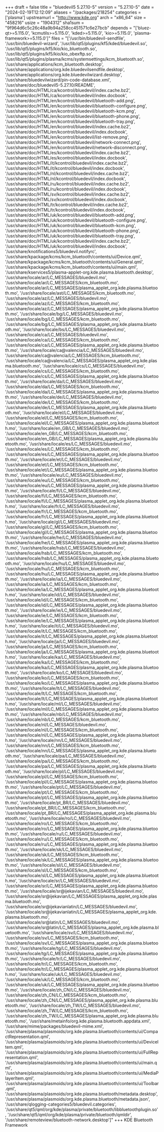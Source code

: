 +++
draft = false
title = "bluedevil5 5.27.10-5"
version = "5.27.10-5"
date = "2024-02-19T12:12:09"
aliases = "/packages/218254"
categories = ['plasma']
upstreamurl = "http://www.kde.org"
arch = "x86_64"
size = "458216"
usize = "1904312"
sha1sum = "9f964d6c5c26c48a9b94a258cc451571c6e27bcb"
depends = "['bluez-qt>=5.115.0', 'kcmutils>=5.115.0', 'kded>=5.115.0', 'kio>=5.115.0', 'plasma-framework>=5.115.0']"
files = "['/usr/bin/bluedevil-sendfile', '/usr/bin/bluedevil-wizard', '/usr/lib/qt5/plugins/kf5/kded/bluedevil.so', '/usr/lib/qt5/plugins/kf5/kio/kio_bluetooth.so', '/usr/lib/qt5/plugins/kf5/kio/kio_obexftp.so', '/usr/lib/qt5/plugins/plasma/kcms/systemsettings/kcm_bluetooth.so', '/usr/share/applications/kcm_bluetooth.desktop', '/usr/share/applications/org.kde.bluedevilsendfile.desktop', '/usr/share/applications/org.kde.bluedevilwizard.desktop', '/usr/share/bluedevilwizard/pin-code-database.xml', '/usr/share/doc/bluedevil5-5.27.10/README', '/usr/share/doc/HTML/ca/kcontrol/bluedevil/index.cache.bz2', '/usr/share/doc/HTML/ca/kcontrol/bluedevil/index.docbook', '/usr/share/doc/HTML/en/kcontrol/bluedevil/bluetooth-add.png', '/usr/share/doc/HTML/en/kcontrol/bluedevil/bluetooth-configure.png', '/usr/share/doc/HTML/en/kcontrol/bluedevil/bluetooth-kcm.png', '/usr/share/doc/HTML/en/kcontrol/bluedevil/bluetooth-phone.png', '/usr/share/doc/HTML/en/kcontrol/bluedevil/bluetooth-tray.png', '/usr/share/doc/HTML/en/kcontrol/bluedevil/index.cache.bz2', '/usr/share/doc/HTML/en/kcontrol/bluedevil/index.docbook', '/usr/share/doc/HTML/en/kcontrol/bluedevil/list-remove.png', '/usr/share/doc/HTML/en/kcontrol/bluedevil/network-connect.png', '/usr/share/doc/HTML/en/kcontrol/bluedevil/network-disconnect.png', '/usr/share/doc/HTML/es/kcontrol/bluedevil/index.cache.bz2', '/usr/share/doc/HTML/es/kcontrol/bluedevil/index.docbook', '/usr/share/doc/HTML/it/kcontrol/bluedevil/index.cache.bz2', '/usr/share/doc/HTML/it/kcontrol/bluedevil/index.docbook', '/usr/share/doc/HTML/nl/kcontrol/bluedevil/index.cache.bz2', '/usr/share/doc/HTML/nl/kcontrol/bluedevil/index.docbook', '/usr/share/doc/HTML/ru/kcontrol/bluedevil/index.cache.bz2', '/usr/share/doc/HTML/ru/kcontrol/bluedevil/index.docbook', '/usr/share/doc/HTML/sv/kcontrol/bluedevil/index.cache.bz2', '/usr/share/doc/HTML/sv/kcontrol/bluedevil/index.docbook', '/usr/share/doc/HTML/tr/kcontrol/bluedevil/index.cache.bz2', '/usr/share/doc/HTML/tr/kcontrol/bluedevil/index.docbook', '/usr/share/doc/HTML/uk/kcontrol/bluedevil/bluetooth-add.png', '/usr/share/doc/HTML/uk/kcontrol/bluedevil/bluetooth-configure.png', '/usr/share/doc/HTML/uk/kcontrol/bluedevil/bluetooth-kcm.png', '/usr/share/doc/HTML/uk/kcontrol/bluedevil/bluetooth-phone.png', '/usr/share/doc/HTML/uk/kcontrol/bluedevil/bluetooth-tray.png', '/usr/share/doc/HTML/uk/kcontrol/bluedevil/index.cache.bz2', '/usr/share/doc/HTML/uk/kcontrol/bluedevil/index.docbook', '/usr/share/knotifications5/bluedevil.notifyrc', '/usr/share/kpackage/kcms/kcm_bluetooth/contents/ui/Device.qml', '/usr/share/kpackage/kcms/kcm_bluetooth/contents/ui/General.qml', '/usr/share/kpackage/kcms/kcm_bluetooth/contents/ui/main.qml', '/usr/share/kservices5/plasma-applet-org.kde.plasma.bluetooth.desktop', '/usr/share/locale/ar/LC_MESSAGES/bluedevil.mo', '/usr/share/locale/ar/LC_MESSAGES/kcm_bluetooth.mo', '/usr/share/locale/ar/LC_MESSAGES/plasma_applet_org.kde.plasma.bluetooth.mo', '/usr/share/locale/ast/LC_MESSAGES/kcm_bluetooth.mo', '/usr/share/locale/az/LC_MESSAGES/bluedevil.mo', '/usr/share/locale/az/LC_MESSAGES/kcm_bluetooth.mo', '/usr/share/locale/az/LC_MESSAGES/plasma_applet_org.kde.plasma.bluetooth.mo', '/usr/share/locale/bg/LC_MESSAGES/bluedevil.mo', '/usr/share/locale/bg/LC_MESSAGES/kcm_bluetooth.mo', '/usr/share/locale/bg/LC_MESSAGES/plasma_applet_org.kde.plasma.bluetooth.mo', '/usr/share/locale/bs/LC_MESSAGES/bluedevil.mo', '/usr/share/locale/ca/LC_MESSAGES/bluedevil.mo', '/usr/share/locale/ca/LC_MESSAGES/kcm_bluetooth.mo', '/usr/share/locale/ca/LC_MESSAGES/plasma_applet_org.kde.plasma.bluetooth.mo', '/usr/share/locale/ca@valencia/LC_MESSAGES/bluedevil.mo', '/usr/share/locale/ca@valencia/LC_MESSAGES/kcm_bluetooth.mo', '/usr/share/locale/ca@valencia/LC_MESSAGES/plasma_applet_org.kde.plasma.bluetooth.mo', '/usr/share/locale/cs/LC_MESSAGES/bluedevil.mo', '/usr/share/locale/cs/LC_MESSAGES/kcm_bluetooth.mo', '/usr/share/locale/cs/LC_MESSAGES/plasma_applet_org.kde.plasma.bluetooth.mo', '/usr/share/locale/da/LC_MESSAGES/bluedevil.mo', '/usr/share/locale/da/LC_MESSAGES/kcm_bluetooth.mo', '/usr/share/locale/da/LC_MESSAGES/plasma_applet_org.kde.plasma.bluetooth.mo', '/usr/share/locale/de/LC_MESSAGES/bluedevil.mo', '/usr/share/locale/de/LC_MESSAGES/kcm_bluetooth.mo', '/usr/share/locale/de/LC_MESSAGES/plasma_applet_org.kde.plasma.bluetooth.mo', '/usr/share/locale/el/LC_MESSAGES/bluedevil.mo', '/usr/share/locale/el/LC_MESSAGES/kcm_bluetooth.mo', '/usr/share/locale/el/LC_MESSAGES/plasma_applet_org.kde.plasma.bluetooth.mo', '/usr/share/locale/en_GB/LC_MESSAGES/bluedevil.mo', '/usr/share/locale/en_GB/LC_MESSAGES/kcm_bluetooth.mo', '/usr/share/locale/en_GB/LC_MESSAGES/plasma_applet_org.kde.plasma.bluetooth.mo', '/usr/share/locale/es/LC_MESSAGES/bluedevil.mo', '/usr/share/locale/es/LC_MESSAGES/kcm_bluetooth.mo', '/usr/share/locale/es/LC_MESSAGES/plasma_applet_org.kde.plasma.bluetooth.mo', '/usr/share/locale/et/LC_MESSAGES/bluedevil.mo', '/usr/share/locale/et/LC_MESSAGES/kcm_bluetooth.mo', '/usr/share/locale/et/LC_MESSAGES/plasma_applet_org.kde.plasma.bluetooth.mo', '/usr/share/locale/eu/LC_MESSAGES/bluedevil.mo', '/usr/share/locale/eu/LC_MESSAGES/kcm_bluetooth.mo', '/usr/share/locale/eu/LC_MESSAGES/plasma_applet_org.kde.plasma.bluetooth.mo', '/usr/share/locale/fi/LC_MESSAGES/bluedevil.mo', '/usr/share/locale/fi/LC_MESSAGES/kcm_bluetooth.mo', '/usr/share/locale/fi/LC_MESSAGES/plasma_applet_org.kde.plasma.bluetooth.mo', '/usr/share/locale/fr/LC_MESSAGES/bluedevil.mo', '/usr/share/locale/fr/LC_MESSAGES/kcm_bluetooth.mo', '/usr/share/locale/fr/LC_MESSAGES/plasma_applet_org.kde.plasma.bluetooth.mo', '/usr/share/locale/gl/LC_MESSAGES/bluedevil.mo', '/usr/share/locale/gl/LC_MESSAGES/kcm_bluetooth.mo', '/usr/share/locale/gl/LC_MESSAGES/plasma_applet_org.kde.plasma.bluetooth.mo', '/usr/share/locale/he/LC_MESSAGES/bluedevil.mo', '/usr/share/locale/he/LC_MESSAGES/plasma_applet_org.kde.plasma.bluetooth.mo', '/usr/share/locale/hsb/LC_MESSAGES/bluedevil.mo', '/usr/share/locale/hsb/LC_MESSAGES/kcm_bluetooth.mo', '/usr/share/locale/hsb/LC_MESSAGES/plasma_applet_org.kde.plasma.bluetooth.mo', '/usr/share/locale/hu/LC_MESSAGES/bluedevil.mo', '/usr/share/locale/hu/LC_MESSAGES/kcm_bluetooth.mo', '/usr/share/locale/hu/LC_MESSAGES/plasma_applet_org.kde.plasma.bluetooth.mo', '/usr/share/locale/ia/LC_MESSAGES/bluedevil.mo', '/usr/share/locale/ia/LC_MESSAGES/kcm_bluetooth.mo', '/usr/share/locale/ia/LC_MESSAGES/plasma_applet_org.kde.plasma.bluetooth.mo', '/usr/share/locale/id/LC_MESSAGES/bluedevil.mo', '/usr/share/locale/id/LC_MESSAGES/kcm_bluetooth.mo', '/usr/share/locale/id/LC_MESSAGES/plasma_applet_org.kde.plasma.bluetooth.mo', '/usr/share/locale/ie/LC_MESSAGES/bluedevil.mo', '/usr/share/locale/ie/LC_MESSAGES/kcm_bluetooth.mo', '/usr/share/locale/ie/LC_MESSAGES/plasma_applet_org.kde.plasma.bluetooth.mo', '/usr/share/locale/it/LC_MESSAGES/bluedevil.mo', '/usr/share/locale/it/LC_MESSAGES/kcm_bluetooth.mo', '/usr/share/locale/it/LC_MESSAGES/plasma_applet_org.kde.plasma.bluetooth.mo', '/usr/share/locale/ja/LC_MESSAGES/bluedevil.mo', '/usr/share/locale/ja/LC_MESSAGES/kcm_bluetooth.mo', '/usr/share/locale/ja/LC_MESSAGES/plasma_applet_org.kde.plasma.bluetooth.mo', '/usr/share/locale/ka/LC_MESSAGES/bluedevil.mo', '/usr/share/locale/ka/LC_MESSAGES/kcm_bluetooth.mo', '/usr/share/locale/ka/LC_MESSAGES/plasma_applet_org.kde.plasma.bluetooth.mo', '/usr/share/locale/ko/LC_MESSAGES/bluedevil.mo', '/usr/share/locale/ko/LC_MESSAGES/kcm_bluetooth.mo', '/usr/share/locale/ko/LC_MESSAGES/plasma_applet_org.kde.plasma.bluetooth.mo', '/usr/share/locale/lt/LC_MESSAGES/bluedevil.mo', '/usr/share/locale/lt/LC_MESSAGES/kcm_bluetooth.mo', '/usr/share/locale/lt/LC_MESSAGES/plasma_applet_org.kde.plasma.bluetooth.mo', '/usr/share/locale/ml/LC_MESSAGES/bluedevil.mo', '/usr/share/locale/ml/LC_MESSAGES/plasma_applet_org.kde.plasma.bluetooth.mo', '/usr/share/locale/nb/LC_MESSAGES/bluedevil.mo', '/usr/share/locale/nb/LC_MESSAGES/kcm_bluetooth.mo', '/usr/share/locale/nl/LC_MESSAGES/bluedevil.mo', '/usr/share/locale/nl/LC_MESSAGES/kcm_bluetooth.mo', '/usr/share/locale/nl/LC_MESSAGES/plasma_applet_org.kde.plasma.bluetooth.mo', '/usr/share/locale/nn/LC_MESSAGES/bluedevil.mo', '/usr/share/locale/nn/LC_MESSAGES/kcm_bluetooth.mo', '/usr/share/locale/nn/LC_MESSAGES/plasma_applet_org.kde.plasma.bluetooth.mo', '/usr/share/locale/pa/LC_MESSAGES/bluedevil.mo', '/usr/share/locale/pa/LC_MESSAGES/kcm_bluetooth.mo', '/usr/share/locale/pa/LC_MESSAGES/plasma_applet_org.kde.plasma.bluetooth.mo', '/usr/share/locale/pl/LC_MESSAGES/bluedevil.mo', '/usr/share/locale/pl/LC_MESSAGES/kcm_bluetooth.mo', '/usr/share/locale/pl/LC_MESSAGES/plasma_applet_org.kde.plasma.bluetooth.mo', '/usr/share/locale/pt/LC_MESSAGES/bluedevil.mo', '/usr/share/locale/pt/LC_MESSAGES/kcm_bluetooth.mo', '/usr/share/locale/pt/LC_MESSAGES/plasma_applet_org.kde.plasma.bluetooth.mo', '/usr/share/locale/pt_BR/LC_MESSAGES/bluedevil.mo', '/usr/share/locale/pt_BR/LC_MESSAGES/kcm_bluetooth.mo', '/usr/share/locale/pt_BR/LC_MESSAGES/plasma_applet_org.kde.plasma.bluetooth.mo', '/usr/share/locale/ro/LC_MESSAGES/bluedevil.mo', '/usr/share/locale/ro/LC_MESSAGES/kcm_bluetooth.mo', '/usr/share/locale/ro/LC_MESSAGES/plasma_applet_org.kde.plasma.bluetooth.mo', '/usr/share/locale/ru/LC_MESSAGES/bluedevil.mo', '/usr/share/locale/ru/LC_MESSAGES/kcm_bluetooth.mo', '/usr/share/locale/ru/LC_MESSAGES/plasma_applet_org.kde.plasma.bluetooth.mo', '/usr/share/locale/sk/LC_MESSAGES/bluedevil.mo', '/usr/share/locale/sk/LC_MESSAGES/kcm_bluetooth.mo', '/usr/share/locale/sk/LC_MESSAGES/plasma_applet_org.kde.plasma.bluetooth.mo', '/usr/share/locale/sl/LC_MESSAGES/bluedevil.mo', '/usr/share/locale/sl/LC_MESSAGES/kcm_bluetooth.mo', '/usr/share/locale/sl/LC_MESSAGES/plasma_applet_org.kde.plasma.bluetooth.mo', '/usr/share/locale/sr/LC_MESSAGES/bluedevil.mo', '/usr/share/locale/sr/LC_MESSAGES/plasma_applet_org.kde.plasma.bluetooth.mo', '/usr/share/locale/sr@ijekavian/LC_MESSAGES/bluedevil.mo', '/usr/share/locale/sr@ijekavian/LC_MESSAGES/plasma_applet_org.kde.plasma.bluetooth.mo', '/usr/share/locale/sr@ijekavianlatin/LC_MESSAGES/bluedevil.mo', '/usr/share/locale/sr@ijekavianlatin/LC_MESSAGES/plasma_applet_org.kde.plasma.bluetooth.mo', '/usr/share/locale/sr@latin/LC_MESSAGES/bluedevil.mo', '/usr/share/locale/sr@latin/LC_MESSAGES/plasma_applet_org.kde.plasma.bluetooth.mo', '/usr/share/locale/sv/LC_MESSAGES/bluedevil.mo', '/usr/share/locale/sv/LC_MESSAGES/kcm_bluetooth.mo', '/usr/share/locale/sv/LC_MESSAGES/plasma_applet_org.kde.plasma.bluetooth.mo', '/usr/share/locale/tg/LC_MESSAGES/bluedevil.mo', '/usr/share/locale/tg/LC_MESSAGES/plasma_applet_org.kde.plasma.bluetooth.mo', '/usr/share/locale/tr/LC_MESSAGES/bluedevil.mo', '/usr/share/locale/tr/LC_MESSAGES/kcm_bluetooth.mo', '/usr/share/locale/tr/LC_MESSAGES/plasma_applet_org.kde.plasma.bluetooth.mo', '/usr/share/locale/uk/LC_MESSAGES/bluedevil.mo', '/usr/share/locale/uk/LC_MESSAGES/kcm_bluetooth.mo', '/usr/share/locale/uk/LC_MESSAGES/plasma_applet_org.kde.plasma.bluetooth.mo', '/usr/share/locale/zh_CN/LC_MESSAGES/bluedevil.mo', '/usr/share/locale/zh_CN/LC_MESSAGES/kcm_bluetooth.mo', '/usr/share/locale/zh_CN/LC_MESSAGES/plasma_applet_org.kde.plasma.bluetooth.mo', '/usr/share/locale/zh_TW/LC_MESSAGES/bluedevil.mo', '/usr/share/locale/zh_TW/LC_MESSAGES/kcm_bluetooth.mo', '/usr/share/locale/zh_TW/LC_MESSAGES/plasma_applet_org.kde.plasma.bluetooth.mo', '/usr/share/metainfo/org.kde.plasma.bluetooth.appdata.xml', '/usr/share/mime/packages/bluedevil-mime.xml', '/usr/share/plasma/plasmoids/org.kde.plasma.bluetooth/contents/ui/CompactRepresentation.qml', '/usr/share/plasma/plasmoids/org.kde.plasma.bluetooth/contents/ui/DeviceItem.qml', '/usr/share/plasma/plasmoids/org.kde.plasma.bluetooth/contents/ui/FullRepresentation.qml', '/usr/share/plasma/plasmoids/org.kde.plasma.bluetooth/contents/ui/main.qml', '/usr/share/plasma/plasmoids/org.kde.plasma.bluetooth/contents/ui/MediaPlayerItem.qml', '/usr/share/plasma/plasmoids/org.kde.plasma.bluetooth/contents/ui/Toolbar.qml', '/usr/share/plasma/plasmoids/org.kde.plasma.bluetooth/metadata.desktop', '/usr/share/plasma/plasmoids/org.kde.plasma.bluetooth/metadata.json', '/usr/share/qlogging-categories5/bluedevil.categories', '/usr/share/qt5/qml/org/kde/plasma/private/bluetooth/libbluetoothplugin.so', '/usr/share/qt5/qml/org/kde/plasma/private/bluetooth/qmldir', '/usr/share/remoteview/bluetooth-network.desktop']"
+++
KDE Bluetooth Framework